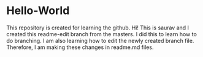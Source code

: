 # Hello-World
This repository is created for learning the github.
Hi! This is saurav and I created this readme-edit branch from the masters. I did this to learn how to do branching. I am also learning how to edit the newly created branch file. Therefore, I am making these changes in readme.md files.

